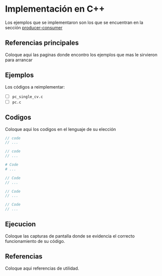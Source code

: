 # Implementación en C++

Los ejemplos que se implementaron son los que se encuentran en la sección [producer-consumer](../../../threads-cv/c/producer-consumer/)

## Referencias principales

Coloque aqui las paginas donde encontro los ejemplos que mas le sirvieron para arrancar

## Ejemplos

Los códigos a reimplementar:
- [ ] `pc_single_cv.c`
- [ ] `pc.c`

## Codigos

Coloque aqui los codigos en el lenguaje de su elección

```c
// code
// ...
```

```cpp
// code
// ...
```


```python
# Code
# ...
```


```java
// Code
// ...
```


```go
// Code
// ...
```

```rust
// Code
// ...
```

## Ejecucion

Coloque las capturas de pantalla donde se evidencia el correcto funcionamiento de su código. 


## Referencias

Coloque aqui referencias de utilidad.